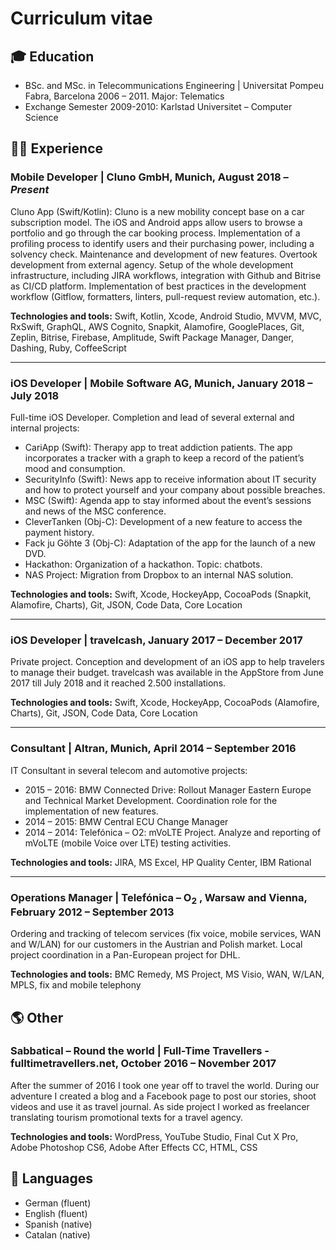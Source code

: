 # Curriculum vitae

## 🎓 Education
- BSc. and MSc. in Telecommunications Engineering | Universitat Pompeu Fabra, Barcelona
2006 – 2011.
Major: Telematics
- Exchange Semester 2009-2010: Karlstad Universitet – Computer Science

## 👨‍💻 Experience
### Mobile Developer | Cluno GmbH, Munich, August 2018 – *Present*
Cluno App (Swift/Kotlin): Cluno is a new mobility concept base on a car subscription model. The iOS and Android apps allow users to browse a portfolio and go through the car booking process. Implementation of a profiling process to identify users and their purchasing power, including a solvency check. Maintenance and development of new features. Overtook development from external agency. Setup of the whole development infrastructure, including JIRA workflows, integration with Github and Bitrise as CI/CD platform. Implementation of best practices in the development workflow (Gitflow, formatters, linters, pull-request review automation, etc.).

**Technologies and tools:** Swift, Kotlin, Xcode, Android Studio, MVVM, MVC, RxSwift, GraphQL, AWS Cognito, Snapkit, Alamofire, GooglePlaces, Git, Zeplin, Bitrise, Firebase, Amplitude, Swift Package Manager, Danger, Dashing, Ruby, CoffeeScript

***

### iOS Developer | Mobile Software AG, Munich, January 2018 – July 2018
Full-time iOS Developer. Completion and lead of several external and internal projects:

- CariApp (Swift): Therapy app to treat addiction patients. The app incorporates a tracker with a graph to keep a record of the patient’s mood and consumption.
- SecurityInfo (Swift): News app to receive information about IT security and how to protect yourself and your company about possible breaches.
- MSC (Swift): Agenda app to stay informed about the event’s sessions and news of the MSC conference.
- CleverTanken (Obj-C): Development of a new feature to access the payment history.
- Fack ju Göhte 3 (Obj-C): Adaptation of the app for the launch of a new DVD.
- Hackathon: Organization of a hackathon. Topic: chatbots.
- NAS Project: Migration from Dropbox to an internal NAS solution.

**Technologies and tools:**  Swift, Xcode, HockeyApp, CocoaPods (Snapkit, Alamofire, Charts), Git, JSON, Code Data, Core Location

***

### iOS Developer | travelcash, January 2017 – December 2017

Private project. Conception and development of an iOS app to help travelers to manage their budget. travelcash was available in the AppStore from June 2017 till July 2018 and it reached 2.500 installations.

**Technologies and tools:**  Swift, Xcode, HockeyApp, CocoaPods (Alamofire, Charts), Git, JSON, Code Data, Core Location

***

### Consultant | Altran, Munich, April 2014 – September 2016

IT Consultant in several telecom and automotive projects:

- 2015 – 2016: BMW Connected Drive: Rollout Manager Eastern Europe and Technical Market Development. Coordination role for the implementation of new features.
- 2014 – 2015: BMW Central ECU Change Manager
- 2014 – 2014: Telefónica – O2: mVoLTE Project. Analyze and reporting of mVoLTE (mobile
Voice over LTE) testing activities.

**Technologies and tools:**  JIRA, MS Excel, HP Quality Center, IBM Rational

***

### Operations Manager | Telefónica – O<sub>2</sub> , Warsaw and Vienna, February 2012 – September 2013

Ordering and tracking of telecom services (fix voice, mobile services, WAN and W/LAN) for our customers in the Austrian and Polish market. Local project coordination in a Pan-European project for DHL.

**Technologies and tools:**  BMC Remedy, MS Project, MS Visio, WAN, W/LAN, MPLS, fix and mobile telephony

## 🌎 Other
### Sabbatical – Round the world | Full-Time Travellers - fulltimetravellers.net, October 2016 – November 2017

After the summer of 2016 I took one year off to travel the world. During our adventure I created a blog and a Facebook page to post our stories, shoot videos and use it as travel journal.
As side project I worked as freelancer translating tourism promotional texts for a travel agency.

**Technologies and tools:**  WordPress, YouTube Studio, Final Cut X Pro, Adobe Photoshop CS6, Adobe After Effects CC, HTML, CSS

## 📢 Languages

- German (fluent)
- English (fluent)
- Spanish (native)
- Catalan (native)
